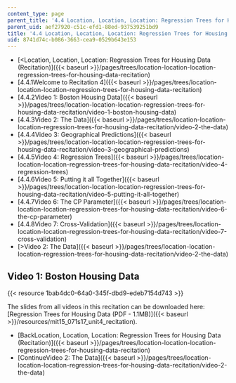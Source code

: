 ```yaml
---
content_type: page
parent_title: '4.4 Location, Location, Location: Regression Trees for Housing Data  (Recitation)'
parent_uid: aef27920-c51c-efd1-88ed-937539251bd9
title: '4.4 Location, Location, Location: Regression Trees for Housing Data  (Recitation)'
uid: 8741d74c-b086-3663-cea9-0529b643e153
---
```


*   [<Location, Location, Location: Regression Trees for Housing Data (Recitation)]({{< baseurl >}}/pages/trees/location-location-location-regression-trees-for-housing-data-recitation)
*   [4.4.1Welcome to Recitation 4]({{< baseurl >}}/pages/trees/location-location-location-regression-trees-for-housing-data-recitation)
*   [4.4.2Video 1: Boston Housing Data]({{< baseurl >}}/pages/trees/location-location-location-regression-trees-for-housing-data-recitation/video-1-boston-housing-data)
*   [4.4.3Video 2: The Data]({{< baseurl >}}/pages/trees/location-location-location-regression-trees-for-housing-data-recitation/video-2-the-data)
*   [4.4.4Video 3: Geographical Predictions]({{< baseurl >}}/pages/trees/location-location-location-regression-trees-for-housing-data-recitation/video-3-geographical-predictions)
*   [4.4.5Video 4: Regression Trees]({{< baseurl >}}/pages/trees/location-location-location-regression-trees-for-housing-data-recitation/video-4-regression-trees)
*   [4.4.6Video 5: Putting it all Together]({{< baseurl >}}/pages/trees/location-location-location-regression-trees-for-housing-data-recitation/video-5-putting-it-all-together)
*   [4.4.7Video 6: The CP Parameter]({{< baseurl >}}/pages/trees/location-location-location-regression-trees-for-housing-data-recitation/video-6-the-cp-parameter)
*   [4.4.8Video 7: Cross-Validation]({{< baseurl >}}/pages/trees/location-location-location-regression-trees-for-housing-data-recitation/video-7-cross-validation)
*   [\>Video 2: The Data]({{< baseurl >}}/pages/trees/location-location-location-regression-trees-for-housing-data-recitation/video-2-the-data)

Video 1: Boston Housing Data
----------------------------

{{< resource 1bab4dc0-64a0-345f-dbd9-edeb7154d743 >}}

The slides from all videos in this recitation can be downloaded here: [Regression Trees for Housing Data (PDF - 1.1MB)]({{< baseurl >}}/resources/mit15_071s17_unit4_recitation).

*   [BackLocation, Location, Location: Regression Trees for Housing Data (Recitation)]({{< baseurl >}}/pages/trees/location-location-location-regression-trees-for-housing-data-recitation)
*   [ContinueVideo 2: The Data]({{< baseurl >}}/pages/trees/location-location-location-regression-trees-for-housing-data-recitation/video-2-the-data)